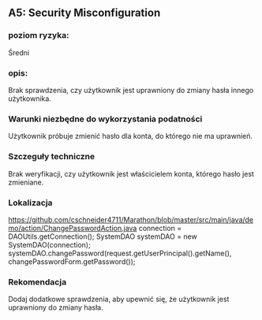 ## A5: Security Misconfiguration

### poziom ryzyka:
Średni

### opis:
 Brak sprawdzenia, czy użytkownik jest uprawniony do zmiany hasła innego użytkownika.

### Warunki niezbędne do wykorzystania podatności
Użytkownik próbuje zmienić hasło dla konta, do którego nie ma uprawnień.

### Szczeguły techniczne
Brak weryfikacji, czy użytkownik jest właścicielem konta, którego hasło jest zmieniane.

### Lokalizacja
https://github.com/cschneider4711/Marathon/blob/master/src/main/java/demo/action/ChangePasswordAction.java
connection = DAOUtils.getConnection();
SystemDAO systemDAO = new SystemDAO(connection);
systemDAO.changePassword(request.getUserPrincipal().getName(), changePasswordForm.getPassword());

### Rekomendacja
Dodaj dodatkowe sprawdzenia, aby upewnić się, że użytkownik jest uprawniony do zmiany hasła.